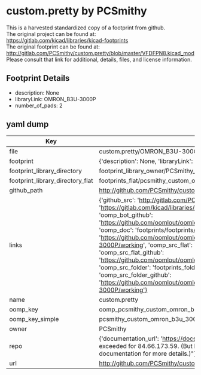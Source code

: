 # custom.pretty by PCSmithy  
This is a harvested standardized copy of a footprint from github.  
The original project can be found at:  
https://gitlab.com/kicad/libraries/kicad-footprints  
The original footprint can be found at:
http://gitlab.com/PCSmithy/custom.pretty/blob/master/VFDFPN8.kicad_mod
Please consult that link for additional, details, files, and license information.  
## Footprint Details
* description: None  
* libraryLink: OMRON_B3U-3000P  
* number_of_pads: 2  
## yaml dump  
| Key | Value |  
| --- | --- |  
| file | custom.pretty/OMRON_B3U-3000P.kicad_mod |  
| footprint | {'description': None, 'libraryLink': 'OMRON_B3U-3000P', 'number_of_pads': 2} |  
| footprint_library_directory | footprint_library_owner/PCSmithy_custom.pretty |  
| footprint_library_directory_flat | footprints_flat/pcsmithy_custom_omron_b3u_3000p/working |  
| github_path | http://github.com/PCSmithy/custom.pretty/blob/master/OMRON_B3U-3000P.kicad_mod |  
| links | {'github_src': 'http://gitlab.com/PCSmithy/custom.pretty/blob/master/VFDFPN8.kicad_mod', 'github_src_repo': 'https://gitlab.com/kicad/libraries/kicad-footprints', 'oomp_bot': 'footprints/pcsmithy_custom_omron_b3u_3000p/working', 'oomp_bot_github': 'https://github.com/oomlout/oomlout_oomp_footprint_bot/tree/main/footprints/pcsmithy_custom_omron_b3u_3000p/working', 'oomp_doc': 'footprints/footprints/PCSmithy/custom/OMRON_B3U-3000P/working/', 'oomp_doc_github': 'https://github.com/oomlout/oomlout_oomp_footprint_doc/tree/main/footprints/footprints/PCSmithy/custom/OMRON_B3U-3000P/working', 'oomp_src_flat': 'footprints_flat/footprints_flat/pcsmithy_custom_omron_b3u_3000p/working', 'oomp_src_flat_github': 'https://github.com/oomlout/oomlout_oomp_footprint_src/tree/main/footprints_flat/pcsmithy_custom_omron_b3u_3000p/working', 'oomp_src_folder': 'footprints_folder/footprints_folder/PCSmithy/custom/OMRON_B3U-3000P/working', 'oomp_src_folder_github': 'https://github.com/oomlout/oomlout_oomp_footprint_src/tree/main/footprints_folder/PCSmithy/custom/OMRON_B3U-3000P/working'} |  
| name | custom.pretty |  
| oomp_key | oomp_pcsmithy_custom_omron_b3u_3000p |  
| oomp_key_simple | pcsmithy_custom_omron_b3u_3000p |  
| owner | PCSmithy |  
| repo | {'documentation_url': 'https://docs.github.com/rest/overview/resources-in-the-rest-api#rate-limiting', 'message': "API rate limit exceeded for 84.66.173.59. (But here's the good news: Authenticated requests get a higher rate limit. Check out the documentation for more details.)"} |  
| url | http://github.com/PCSmithy/custom.pretty |  

